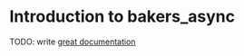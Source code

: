 # Introduction to bakers_async

TODO: write [great documentation](http://jacobian.org/writing/what-to-write/)
